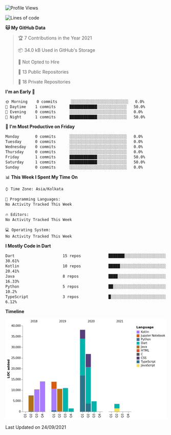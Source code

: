 <!--START_SECTION:waka-->
![Profile Views](http://img.shields.io/badge/Profile%20Views-18-blue)

![Lines of code](https://img.shields.io/badge/From%20Hello%20World%20I%27ve%20Written-142140%20lines%20of%20code-blue)

**🐱 My GitHub Data** 

> 🏆 7 Contributions in the Year 2021
 > 
> 📦 34.0 kB Used in GitHub's Storage 
 > 
> 🚫 Not Opted to Hire
 > 
> 📜 13 Public Repositories 
 > 
> 🔑 18 Private Repositories  
 > 
**I'm an Early 🐤** 

```text
🌞 Morning    0 commits      ░░░░░░░░░░░░░░░░░░░░░░░░░   0.0% 
🌆 Daytime    1 commits      ████████████░░░░░░░░░░░░░   50.0% 
🌃 Evening    0 commits      ░░░░░░░░░░░░░░░░░░░░░░░░░   0.0% 
🌙 Night      1 commits      ████████████░░░░░░░░░░░░░   50.0%

```
📅 **I'm Most Productive on Friday** 

```text
Monday       0 commits      ░░░░░░░░░░░░░░░░░░░░░░░░░   0.0% 
Tuesday      0 commits      ░░░░░░░░░░░░░░░░░░░░░░░░░   0.0% 
Wednesday    0 commits      ░░░░░░░░░░░░░░░░░░░░░░░░░   0.0% 
Thursday     0 commits      ░░░░░░░░░░░░░░░░░░░░░░░░░   0.0% 
Friday       1 commits      ████████████░░░░░░░░░░░░░   50.0% 
Saturday     1 commits      ████████████░░░░░░░░░░░░░   50.0% 
Sunday       0 commits      ░░░░░░░░░░░░░░░░░░░░░░░░░   0.0%

```


📊 **This Week I Spent My Time On** 

```text
⌚︎ Time Zone: Asia/Kolkata

💬 Programming Languages: 
No Activity Tracked This Week

🔥 Editors: 
No Activity Tracked This Week

💻 Operating System: 
No Activity Tracked This Week

```

**I Mostly Code in Dart** 

```text
Dart                     15 repos            ███████░░░░░░░░░░░░░░░░░░   30.61% 
Kotlin                   10 repos            █████░░░░░░░░░░░░░░░░░░░░   20.41% 
Java                     8 repos             ████░░░░░░░░░░░░░░░░░░░░░   16.33% 
Python                   5 repos             ██░░░░░░░░░░░░░░░░░░░░░░░   10.2% 
TypeScript               3 repos             █░░░░░░░░░░░░░░░░░░░░░░░░   6.12%

```


**Timeline**

![Chart not found](https://raw.githubusercontent.com/prabhatdev/prabhatdev/master/charts/bar_graph.png) 


 Last Updated on 24/09/2021
<!--END_SECTION:waka-->

